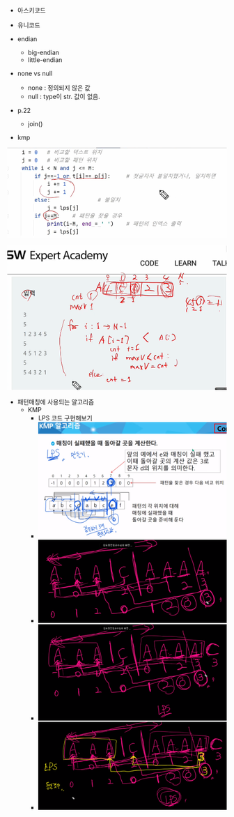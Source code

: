 * 아스키코드
* 유니코드
* endian
  * big-endian
  * little-endian
* none vs null
  * none : 정의되지 않은 값
  * null : type이 str. 값이 없음.

* p.22 
  * join()









* kmp







![image-20220216142736647](string.assets/image-20220216142736647.png)





![image-20220216154958146](string.assets/image-20220216154958146.png)





* 패턴매칭에 사용되는 알고리즘
  * KMP
    * LPS 코드 구현해보기
    * ![image-20220216164807411](string.assets/image-20220216164807411.png)
    * ![image-20220216165639738](string.assets/image-20220216165639738.png)
    * ![image-20220216165842705](string.assets/image-20220216165842705.png)
    * ![image-20220216165953415](string.assets/image-20220216165953415.png)
